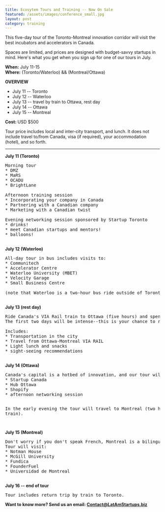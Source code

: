 ```yaml
---
title: Ecosytem Tours and Training -- Now On Sale
featured: /assets/images/conference_small.jpg
layout: post
category: training
---
```


<p>
This five-day tour of the Toronto-Montreal innovation corridor will visit the best incubators and accelerators in Canada.
</p>
<p>
Spaces are limited, and prices are designed with budget-savvy startups in mind. Here's what you get when you sign up for one of our tours in July.
</p>
<!--more-->
<p>
<strong>When:</strong> July 11-15
<br />
<strong>Where:</strong> (Toronto/Waterloo) && (Montreal/Ottawa)
</p>
<p>
<!--
<a href="https://www.eventbrite.ca/e/scaling-up-to-north-america-ecosystem-tour-and-training-sessions-for-startups-ready-to-scale-tickets-20703093510?ref=ebtnebtckt" target="_blank"><img src="https://www.eventbrite.ca/custombutton?eid=20703093510" alt="Eventbrite - Scaling up to North America  Ecosystem tour and training sessions for startups ready to scale" /></a>
-->
</p>
<p>
<strong>OVERVIEW</strong>
</p>
<ul>
	<li>July 11 -- Toronto</li>
	<li>July 12 -- Waterloo</li>
	<li>July 13 -- travel by train to Ottawa, rest day</li>
	<li>July 14 -- Ottawa</li>
	<li>July 15 -- Montreal</li>
</ul>

<p>
<strong>Cost:</strong> USD $500
</p>
<p>
Tour price includes local and inter-city transport, and lunch. It does not include travel to/from Canada, visa (if required), your accommodation (hotel), and so forth.
</p>

<hr>

<p>
<strong>July 11 (Toronto)</strong>
</p>

<pre>
Morning tour
* DMZ
* MaRS
* OCADU
* BrightLane

Afternoon training session
* Incorporating your company in Canada
* Partnering with a Canadian company
* Marketing with a Canadian twist

Evening networking session sponsored by Startup Toronto
* drinks!
* meet Canadian startups and mentors!
* balloons!

</pre>
<p>
<strong>July 12 (Waterloo)</strong>
</p>

<pre>
All-day tour in bus includes visits to:
* Communitech
* Accelerator Centre
* Waterloo University (MBET)
* Velocity Garage
* Small Business Centre

(note that Waterloo is a two-hour bus ride outside of Toronto.)

</pre>

<p>
<strong>July 13 (rest day)</strong>
</p>

<pre>
Ride Canada's VIA Rail train to Ottawa (five hours) and spend the afternoon sight-seeing.
The first two days will be intense--this is your chance to relax a bit.

Includes:
* Transportation in the city
* Travel from Ottawa-Montreal VIA RAIL
* Light lunch and snacks
* sight-seeing recommendations

</pre>
<p>
<strong>
July 14 (Ottawa)
</strong>
</p>
<pre>
Canada's capital is a hotbed of innovation, and our tour will visit:
* Startup Canada
* Hub Ottawa
* Shopify
* afternoon networking session

In the early evening the tour will travel to Montreal (two hours by train).

</pre>
<p>
<strong>
July 15 (Montreal)
</strong>
</p>
<pre>
Don't worry if you don't speak French, Montreal is a bilingual city.
Tour will visit:
* Notman House
* McGill University
* Fundica
* FounderFuel
* Universidad de Montreal


</pre>
<p>
<strong>
July 16 -- end of tour
</strong>

</p>
<pre>
Tour includes return trip by train to Toronto.
</pre>
<p>
<strong>
Want to know more? Send us an email: <a href="mailto:Contact@LatAmStartups.biz">Contact@LatAmStartups.biz</a>
</strong>
</p>
<p>
<!--
<a href="https://www.eventbrite.ca/e/scaling-up-to-north-america-ecosystem-tour-and-training-sessions-for-startups-ready-to-scale-tickets-20703093510?ref=ebtnebtckt" target="_blank"><img src="https://www.eventbrite.ca/custombutton?eid=20703093510" alt="Eventbrite - Scaling up to North America  Ecosystem tour and training sessions for startups ready to scale" /></a>
-->
</p>
